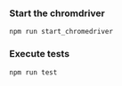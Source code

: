 ### Start the chromdriver
```
npm run start_chromedriver
```

### Execute tests
```
npm run test
```